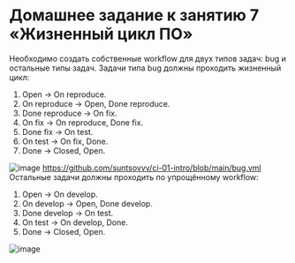 # Домашнее задание к занятию 7 «Жизненный цикл ПО»
Необходимо создать собственные workflow для двух типов задач: bug и остальные типы задач. Задачи типа bug должны проходить жизненный цикл:
1. Open -> On reproduce.
2. On reproduce -> Open, Done reproduce.
3. Done reproduce -> On fix.
4. On fix -> On reproduce, Done fix.
5. Done fix -> On test.
6. On test -> On fix, Done.
7. Done -> Closed, Open.

![image](https://github.com/suntsovvv/ci-01-intro/assets/154943765/90e2de19-5497-4f61-bea2-27aa4254786a)
https://github.com/suntsovvv/ci-01-intro/blob/main/bug.vml
Остальные задачи должны проходить по упрощённому workflow:

1. Open -> On develop.
2. On develop -> Open, Done develop.
3. Done develop -> On test.
4. On test -> On develop, Done.
5. Done -> Closed, Open.

![image](https://github.com/suntsovvv/ci-01-intro/assets/154943765/83dadc30-f9ca-4361-b216-51dfea28e3f7)   



   
